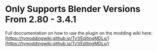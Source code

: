 # Only Supports Blender Versions From 2.80 - 3.4.1

Full doccumentation on how to use the plugin on the modding wiki here: [https://tymoddingwiki.github.io/Ty1/EditingMDLs/](https://tymoddingwiki.github.io/Ty1/EditingMDLs/)
